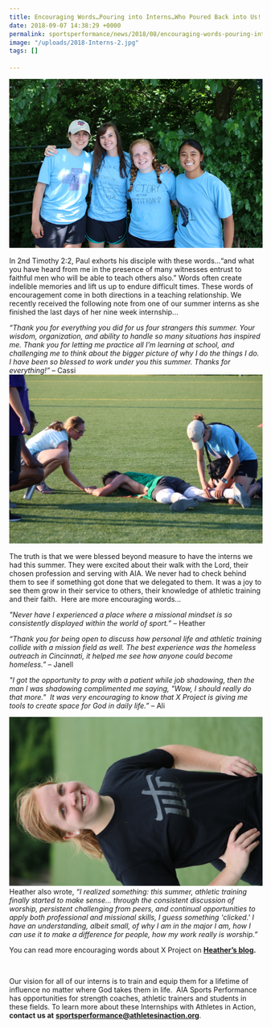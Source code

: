 ```yaml
---
title: Encouraging Words…Pouring into Interns…Who Poured Back into Us!
date: 2018-09-07 14:38:29 +0000
permalink: sportsperformance/news/2018/08/encouraging-words-pouring-into-interns-who-back-into-us!
image: "/uploads/2018-Interns-2.jpg"
tags: []

---
```

![](/uploads/Pre-SPECIAL-1.jpg)

In 2nd Timothy 2:2, Paul exhorts his disciple with these words...“and what you have heard from me in the presence of many witnesses entrust to faithful men who will be able to teach others also.” Words often create indelible memories and lift us up to endure difficult times. These words of encouragement come in both directions in a teaching relationship. We recently received the following note from one of our summer interns as she finished the last days of her nine week internship...

_“Thank you for everything you did for us four strangers this summer. Your wisdom, organization, and ability to handle so many situations has inspired me. Thank you for letting me practice all I’m learning at school, and challenging me to think about the bigger picture of why I do the things I do. I have been so blessed to work under you this summer. Thanks for everything!”_ – Cassi ![](/uploads/Calf-Cramps-1024x683.jpg)

The truth is that we were blessed beyond measure to have the interns we had this summer. They were excited about their walk with the Lord, their chosen profession and serving with AIA. We never had to check behind them to see if something got done that we delegated to them. It was a joy to see them grow in their service to others, their knowledge of athletic training and their faith.  Here are more encouraging words...

_"Never have I experienced a place where a missional mindset is so consistently displayed within the world of sport.”_ – Heather

_“Thank you for being open to discuss how personal life and athletic training collide with a mission field as well. The best experience was the homeless outreach in Cincinnati, it helped me see how anyone could become homeless.”_ – Janell

_"I got the opportunity to pray with a patient while job shadowing, then the man I was shadowing complimented me saying, "Wow, I should really do that more."  It was very encouraging to know that X Project is giving me tools to create space for God in daily life.”_ – Ali

  
![](/uploads/Heather-D-e1536239982760-683x1024.jpg)Heather also wrote, _“I realized something: this summer, athletic training finally started to make sense... through the consistent discussion of worship, persistent challenging from peers, and continual opportunities to apply both professional and missional skills, I guess something 'clicked.' I have an understanding, albeit small, of why I am in the major I am, how I can use it to make a difference for people, how my work really is worship.”_

You can read more encouraging words about X Project on [**Heather’s blog**](https://morethanasundaychristian.blogspot.com/2018/08/see-ya-later.html)**.**

 

Our vision for all of our interns is to train and equip them for a lifetime of influence no matter where God takes them in life.  AIA Sports Performance has opportunities for strength coaches, athletic trainers and students in these fields. To learn more about these Internships with Athletes in Action, **contact us at** [**sportsperformance@athletesinaction.org**](mailto:sportsperformance@athletesinaction.org).

 
